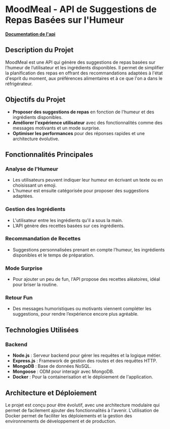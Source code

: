 # MoodMeal - API de Suggestions de Repas Basées sur l'Humeur

**[Documentation de l'api](./doc/API.md "Documentation de l'API")**

## Description du Projet
MoodMeal est une API qui génère des suggestions de repas basées sur l’humeur de l’utilisateur et les ingrédients disponibles. Il permet de simplifier la planification des repas en offrant des recommandations adaptées à l'état d'esprit du moment, aux préférences alimentaires et à ce que l'on a dans le réfrigérateur.

## Objectifs du Projet
- **Proposer des suggestions de repas** en fonction de l'humeur et des ingrédients disponibles.
- **Améliorer l'expérience utilisateur** avec des fonctionnalités comme des messages motivants et un mode surprise.
- **Optimiser les performances** pour des réponses rapides et une architecture évolutive.

## Fonctionnalités Principales
### Analyse de l'Humeur
- Les utilisateurs peuvent indiquer leur humeur en écrivant un texte ou en choisissant un emoji.
- L'humeur est ensuite catégorisée pour proposer des suggestions adaptées.

### Gestion des Ingrédients
- L'utilisateur entre les ingrédients qu'il a sous la main.
- L’API génère des recettes basées sur ces ingrédients.

### Recommandation de Recettes
- Suggestions personnalisées prenant en compte l’humeur, les ingrédients disponibles et le temps de préparation.

### Mode Surprise
- Pour ajouter un peu de fun, l'API propose des recettes aléatoires, idéal pour briser la routine.

### Retour Fun
- Des messages humoristiques ou motivants viennent compléter les suggestions, pour rendre l’expérience encore plus agréable.

## Technologies Utilisées

### Backend
- **Node.js** : Serveur backend pour gérer les requêtes et la logique métier.
- **Express.js** : Framework de gestion des routes et des requêtes HTTP.
- **MongoDB** : Base de données NoSQL.
- **Mongoose** : ODM pour interagir avec MongoDB.
- **Docker** : Pour la containerisation et le déploiement de l'application.

## Architecture et Déploiement
Le projet est conçu pour être évolutif, avec une architecture modulaire qui permet de facilement ajouter des fonctionnalités à l'avenir. L'utilisation de Docker permet de faciliter les déploiements et la gestion des environnements de développement et de production.

